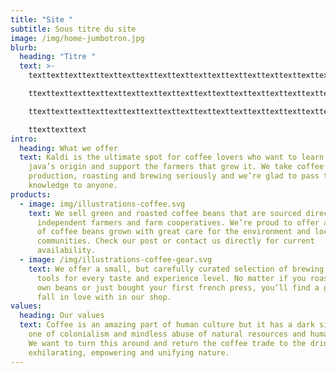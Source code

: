 ```yaml
---
title: "Site "
subtitle: Sous titre du site
image: /img/home-jumbotron.jpg
blurb:
  heading: "Titre "
  text: >-
    texttexttexttexttexttexttexttexttexttexttexttexttexttexttexttexttexttexttexttex

    ttexttexttexttexttexttexttexttexttexttexttexttexttexttexttexttexttexttexttexttex

    ttexttexttexttexttexttexttexttexttexttexttexttexttexttexttexttexttexttexttexttex

    ttexttexttext
intro:
  heading: What we offer
  text: Kaldi is the ultimate spot for coffee lovers who want to learn about their
    java’s origin and support the farmers that grew it. We take coffee
    production, roasting and brewing seriously and we’re glad to pass that
    knowledge to anyone.
products:
  - image: img/illustrations-coffee.svg
    text: We sell green and roasted coffee beans that are sourced directly from
      independent farmers and farm cooperatives. We’re proud to offer a variety
      of coffee beans grown with great care for the environment and local
      communities. Check our post or contact us directly for current
      availability.
  - image: /img/illustrations-coffee-gear.svg
    text: We offer a small, but carefully curated selection of brewing gear and
      tools for every taste and experience level. No matter if you roast your
      own beans or just bought your first french press, you’ll find a gadget to
      fall in love with in our shop.
values:
  heading: Our values
  text: Coffee is an amazing part of human culture but it has a dark side too –
    one of colonialism and mindless abuse of natural resources and human lives.
    We want to turn this around and return the coffee trade to the drink’s
    exhilarating, empowering and unifying nature.
---
```

